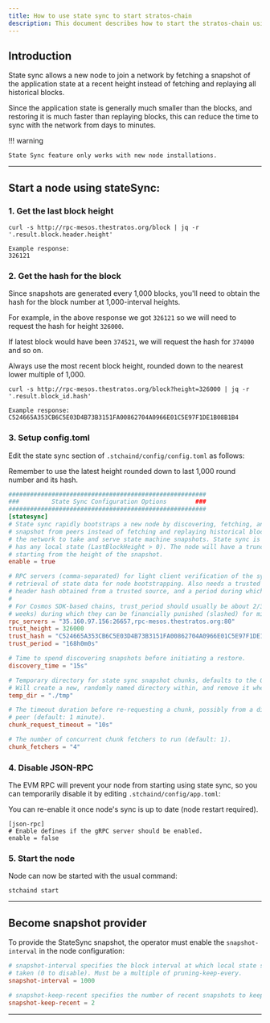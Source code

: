```yaml
---
title: How to use state sync to start stratos-chain
description: This document describes how to start the stratos-chain using state sync.
---
```


## Introduction

State sync allows a new node to join a network by fetching a snapshot of the application state at a recent height instead of fetching and replaying all historical blocks. 

Since the application state is generally much smaller than the blocks, and restoring it is much faster than replaying blocks, this can reduce the time to sync with the network from days to minutes.

!!! warning

	State Sync feature only works with new node installations.

---

## Start a node using stateSync:

### 1. Get the last block height

```shell
curl -s http://rpc-mesos.thestratos.org/block | jq -r '.result.block.header.height'
```

```
Example response:
326121
```

### 2. Get the hash for the block

Since snapshots are generated every 1,000 blocks, you'll need to obtain the hash for the block number at 1,000-interval heights. 

For example, in the above response we got `326121` so we will need to request the hash for height `326000`.

If latest block would have been `374521`, we will request the hash for `374000` and so on.

Always use the most recent block height, rounded down to the nearest lower multiple of 1,000.

```shell
curl -s http://rpc-mesos.thestratos.org/block?height=326000 | jq -r '.result.block_id.hash'
```

```
Example response:
C524665A353CB6C5E03D4B73B3151FA00862704A0966E01C5E97F1DE1B08B1B4
```

### 3. Setup config.toml

Edit the state sync section of `.stchaind/config/config.toml` as follows:

Remember to use the latest height rounded down to last 1,000 round number and its hash.

```toml
#######################################################
###         State Sync Configuration Options        ###
#######################################################
[statesync]
# State sync rapidly bootstraps a new node by discovering, fetching, and restoring a state machine
# snapshot from peers instead of fetching and replaying historical blocks. Requires some peers in
# the network to take and serve state machine snapshots. State sync is not attempted if the node
# has any local state (LastBlockHeight > 0). The node will have a truncated block history,
# starting from the height of the snapshot.
enable = true

# RPC servers (comma-separated) for light client verification of the synced state machine and
# retrieval of state data for node bootstrapping. Also needs a trusted height and corresponding
# header hash obtained from a trusted source, and a period during which validators can be trusted.
#
# For Cosmos SDK-based chains, trust_period should usually be about 2/3 of the unbonding time (~2
# weeks) during which they can be financially punished (slashed) for misbehavior.
rpc_servers = "35.160.97.156:26657,rpc-mesos.thestratos.org:80"
trust_height = 326000
trust_hash = "C524665A353CB6C5E03D4B73B3151FA00862704A0966E01C5E97F1DE1B08B1B4"
trust_period = "168h0m0s"

# Time to spend discovering snapshots before initiating a restore.
discovery_time = "15s"

# Temporary directory for state sync snapshot chunks, defaults to the OS tempdir (typically /tmp).
# Will create a new, randomly named directory within, and remove it when done.
temp_dir = "./tmp"

# The timeout duration before re-requesting a chunk, possibly from a different
# peer (default: 1 minute).
chunk_request_timeout = "10s"

# The number of concurrent chunk fetchers to run (default: 1).
chunk_fetchers = "4"
```

### 4. Disable JSON-RPC

The EVM RPC will prevent your node from starting using state sync, so you can temporarily disable it by editing `.stchaind/config/app.toml`:

You can re-enable it once node's sync is up to date (node restart required).

```
[json-rpc]
# Enable defines if the gRPC server should be enabled.
enable = false
```

### 5. Start the node

Node can now be started with the usual command:

```shell
stchaind start
```

---

## Become snapshot provider



To provide the StateSync snapshot, the operator must enable the `snapshot-interval` in the node configuration:

```toml
# snapshot-interval specifies the block interval at which local state sync snapshots are
# taken (0 to disable). Must be a multiple of pruning-keep-every.
snapshot-interval = 1000

# snapshot-keep-recent specifies the number of recent snapshots to keep and serve (0 to keep all).
snapshot-keep-recent = 2
```

---

<br>

